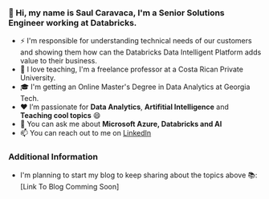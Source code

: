 ### 👋 Hi, my name is Saul Caravaca, I'm a Senior Solutions Engineer working at Databricks.

- ⚡ I'm responsible for understanding technical needs of our customers and showing them how can the Databricks Data Intelligent Platform adds value to their business.
- 🌱 I love teaching, I'm a freelance professor at a Costa Rican Private University.
- 🎓 I'm getting an Online Master's Degree in Data Analytics at Georgia Tech.
- ❤️ I’m passionate for **Data Analytics**, **Artifitial Intelligence** and **Teaching cool topics** 😄
- 💬 You can ask me about **Microsoft Azure, Databricks and AI**
- 📫 You can reach out to me on [LinkedIn](https://www.linkedin.com/in/scaravacap/)

### Additional Information
-  I'm planning to start my blog to keep sharing about the topics above 📚: [Link To Blog Comming Soon]
